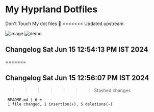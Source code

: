 # My Hyprland Dotfiles
  Don't Touch My dot files 🙂
<<<<<<< Updated upstream
  
  ![image](https://github.com/ALEX5402/dotfiles/assets/76860596/2fbe6020-4d76-4cf7-b052-58ff43cda405)
  ![demo](https://github.com/ALEX5402/dotfiles/assets/76860596/ff68bba7-e8da-49d3-a716-3ed3d73cfc25)
  
## Changelog Sat Jun 15 12:54:13 PM IST 2024
=======
 
 
## Changelog Sat Jun 15 12:56:07 PM IST 2024
>>>>>>> Stashed changes
```
 README.md | 6 +-----
 1 file changed, 1 insertion(+), 5 deletions(-)
```
 
